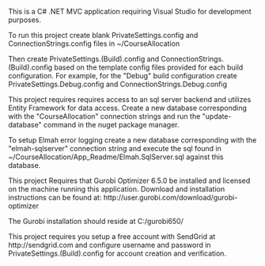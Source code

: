 
<p>This is a C# .NET MVC application requiring Visual Studio for development purposes.</p>

<p>To run this project create blank PrivateSettings.config and ConnectionStrings.config files in ~/CourseAllocation</p>

<p>Then create PrivateSettings.(Build).config and ConnectionStrings.(Build).config based on the template config files provided for each build configuration.  For example, for the "Debug" build configuration create PrivateSettings.Debug.config and ConnectionStrings.Debug.config<p/>

<p>This project requires requires access to an sql server backend and utilizes Entity Framework for data access.  Create a new database corresponding with the "CourseAllocation" connection strings and run the "update-database" command in the nuget package manager.</p>

<p>To setup Elmah error logging create a new database corresponding with the "elmah-sqlserver" connection string and execute the sql found in  ~/CourseAllocation/App_Readme/Elmah.SqlServer.sql against this database.</p>


<p>This project Requires that Gurobi Optimizer 6.5.0 be installed and licensed on the machine running this application.  Download and installation instructions can be found at: http://user.gurobi.com/download/gurobi-optimizer</p>
<p>The Gurobi installation should reside at C:/gurobi650/ </p>


<p>This project requires you setup a free account with SendGrid at http://sendgrid.com and configure username and password in PrivateSettings.(Build).config for account creation and verification.</p>
